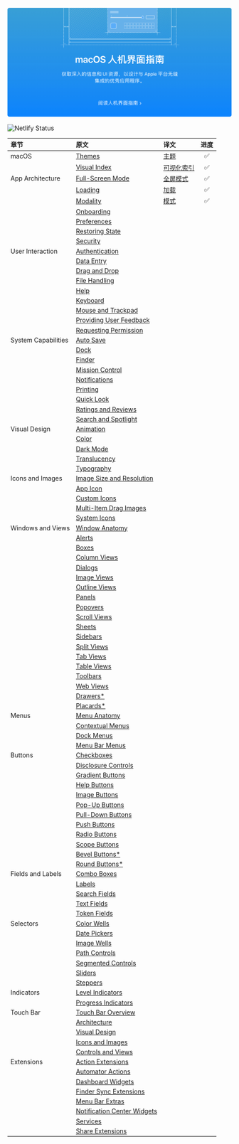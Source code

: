 [![macOS 人机交互指南](./public/images/index-hero.jpg)](/docs/1-macOS/Themes.html)

![Netlify Status](https://api.netlify.com/api/v1/badges/9747d517-1e61-415b-942e-778ebc3451b6/deploy-status)

| 章节                | 原文                                                                                                                      | 译文                                                                              | 进度  |
| :------------------ | :------------------------------------------------------------------------------------------------------------------------ | :-------------------------------------------------------------------------------- | :---: |
| macOS               | [Themes](https://developer.apple.com/design/human-interface-guidelines/macos/overview/themes/)                            | [主题](https://macos1.netlify.com/docs/1-macOS/Themes.html)                       |   ✅   |
|                     | [Visual Index](https://developer.apple.com/design/human-interface-guidelines/macos/overview/visual-index/)                | [可视化索引](https://macos1.netlify.com/docs/1-macOS/VisualIndex.html)            |   ✅   |
| App Architecture    | [Full-Screen Mode](https://developer.apple.com/design/human-interface-guidelines/macos/app-architecture/fullscreen-mode/) | [全屏模式](https://macos1.netlify.com/docs/2-AppArchitecture/FullScreenMode.html) |   ✅   |
|                     | [Loading](https://developer.apple.com/design/human-interface-guidelines/macos/app-architecture/loading/)                  | [加载](https://macos1.netlify.com/docs/2-AppArchitecture/Loading.html)            |   ✅   |
|                     | [Modality](https://developer.apple.com/design/human-interface-guidelines/macos/app-architecture/modality/)                | [模式](https://macos1.netlify.com/docs/2-AppArchitecture/Modality.html)           |   ✅   |
|                     | [Onboarding]()                                                                                                            |                                                                                   |       |
|                     | [Preferences]()                                                                                                           |                                                                                   |       |
|                     | [Restoring State]()                                                                                                       |                                                                                   |       |
|                     | [Security]()                                                                                                              |                                                                                   |       |
| User Interaction    | [Authentication]()                                                                                                        |                                                                                   |       |
|                     | [Data Entry]()                                                                                                            |                                                                                   |       |
|                     | [Drag and Drop]()                                                                                                         |                                                                                   |       |
|                     | [File Handling]()                                                                                                         |                                                                                   |       |
|                     | [Help]()                                                                                                                  |                                                                                   |       |
|                     | [Keyboard]()                                                                                                              |                                                                                   |       |
|                     | [Mouse and Trackpad]()                                                                                                    |                                                                                   |       |
|                     | [Providing User Feedback]()                                                                                               |                                                                                   |       |
|                     | [Requesting Permission]()                                                                                                 |                                                                                   |       |
| System Capabilities | [Auto Save]()                                                                                                             |                                                                                   |       |
|                     | [Dock]()                                                                                                                  |                                                                                   |       |
|                     | [Finder]()                                                                                                                |                                                                                   |       |
|                     | [Mission Control]()                                                                                                       |                                                                                   |       |
|                     | [Notifications]()                                                                                                         |                                                                                   |       |
|                     | [Printing]()                                                                                                              |                                                                                   |       |
|                     | [Quick Look]()                                                                                                            |                                                                                   |       |
|                     | [Ratings and Reviews]()                                                                                                   |                                                                                   |       |
|                     | [Search and Spotlight]()                                                                                                  |                                                                                   |       |
| Visual Design       | [Animation]()                                                                                                             |                                                                                   |       |
|                     | [Color]()                                                                                                                 |                                                                                   |       |
|                     | [Dark Mode]()                                                                                                             |                                                                                   |       |
|                     | [Translucency]()                                                                                                          |                                                                                   |       |
|                     | [Typography]()                                                                                                            |                                                                                   |       |
| Icons and Images    | [Image Size and Resolution]()                                                                                             |                                                                                   |       |
|                     | [App Icon]()                                                                                                              |                                                                                   |       |
|                     | [Custom Icons]()                                                                                                          |                                                                                   |       |
|                     | [Multi-Item Drag Images]()                                                                                                |                                                                                   |       |
|                     | [System Icons]()                                                                                                          |                                                                                   |       |
| Windows and Views   | [Window Anatomy]()                                                                                                        |                                                                                   |       |
|                     | [Alerts]()                                                                                                                |                                                                                   |       |
|                     | [Boxes]()                                                                                                                 |                                                                                   |       |
|                     | [Column Views]()                                                                                                          |                                                                                   |       |
|                     | [Dialogs]()                                                                                                               |                                                                                   |       |
|                     | [Image Views]()                                                                                                           |                                                                                   |       |
|                     | [Outline Views]()                                                                                                         |                                                                                   |       |
|                     | [Panels]()                                                                                                                |                                                                                   |       |
|                     | [Popovers]()                                                                                                              |                                                                                   |       |
|                     | [Scroll Views]()                                                                                                          |                                                                                   |       |
|                     | [Sheets]()                                                                                                                |                                                                                   |       |
|                     | [Sidebars]()                                                                                                              |                                                                                   |       |
|                     | [Split Views]()                                                                                                           |                                                                                   |       |
|                     | [Tab Views]()                                                                                                             |                                                                                   |       |
|                     | [Table Views]()                                                                                                           |                                                                                   |       |
|                     | [Toolbars]()                                                                                                              |                                                                                   |       |
|                     | [Web Views]()                                                                                                             |                                                                                   |       |
|                     | [Drawers*]()                                                                                                              |                                                                                   |       |
|                     | [Placards*]()                                                                                                             |                                                                                   |       |
| Menus               | [Menu Anatomy]()                                                                                                          |                                                                                   |       |
|                     | [Contextual Menus]()                                                                                                      |                                                                                   |       |
|                     | [Dock Menus]()                                                                                                            |                                                                                   |       |
|                     | [Menu Bar Menus]()                                                                                                        |                                                                                   |       |
| Buttons             | [Checkboxes]()                                                                                                            |                                                                                   |       |
|                     | [Disclosure Controls]()                                                                                                   |                                                                                   |       |
|                     | [Gradient Buttons]()                                                                                                      |                                                                                   |       |
|                     | [Help Buttons]()                                                                                                          |                                                                                   |       |
|                     | [Image Buttons]()                                                                                                         |                                                                                   |       |
|                     | [Pop-Up Buttons]()                                                                                                        |                                                                                   |       |
|                     | [Pull-Down Buttons]()                                                                                                     |                                                                                   |       |
|                     | [Push Buttons]()                                                                                                          |                                                                                   |       |
|                     | [Radio Buttons]()                                                                                                         |                                                                                   |       |
|                     | [Scope Buttons]()                                                                                                         |                                                                                   |       |
|                     | [Bevel Buttons*]()                                                                                                        |                                                                                   |       |
|                     | [Round Buttons*]()                                                                                                        |                                                                                   |       |
| Fields and Labels   | [Combo Boxes]()                                                                                                           |                                                                                   |       |
|                     | [Labels]()                                                                                                                |                                                                                   |       |
|                     | [Search Fields]()                                                                                                         |                                                                                   |       |
|                     | [Text Fields]()                                                                                                           |                                                                                   |       |
|                     | [Token Fields]()                                                                                                          |                                                                                   |       |
| Selectors           | [Color Wells]()                                                                                                           |                                                                                   |       |
|                     | [Date Pickers]()                                                                                                          |                                                                                   |       |
|                     | [Image Wells]()                                                                                                           |                                                                                   |       |
|                     | [Path Controls]()                                                                                                         |                                                                                   |       |
|                     | [Segmented Controls]()                                                                                                    |                                                                                   |       |
|                     | [Sliders]()                                                                                                               |                                                                                   |       |
|                     | [Steppers]()                                                                                                              |                                                                                   |       |
| Indicators          | [Level Indicators]()                                                                                                      |                                                                                   |       |
|                     | [Progress Indicators]()                                                                                                   |                                                                                   |       |
| Touch Bar           | [Touch Bar Overview]()                                                                                                    |                                                                                   |       |
|                     | [Architecture]()                                                                                                          |                                                                                   |       |
|                     | [Visual Design]()                                                                                                         |                                                                                   |       |
|                     | [Icons and Images]()                                                                                                      |                                                                                   |       |
|                     | [Controls and Views]()                                                                                                    |                                                                                   |       |
| Extensions          | [Action Extensions]()                                                                                                     |                                                                                   |       |
|                     | [Automator Actions]()                                                                                                     |                                                                                   |       |
|                     | [Dashboard Widgets]()                                                                                                     |                                                                                   |       |
|                     | [Finder Sync Extensions]()                                                                                                |                                                                                   |       |
|                     | [Menu Bar Extras]()                                                                                                       |                                                                                   |       |
|                     | [Notification Center Widgets]()                                                                                           |                                                                                   |       |
|                     | [Services]()                                                                                                              |                                                                                   |       |
|                     | [Share Extensions]()                                                                                                      |                                                                                   |       |